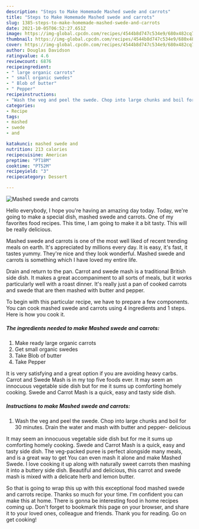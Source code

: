 ```yaml
---
description: "Steps to Make Homemade Mashed swede and carrots"
title: "Steps to Make Homemade Mashed swede and carrots"
slug: 1385-steps-to-make-homemade-mashed-swede-and-carrots
date: 2021-10-05T06:52:27.651Z
image: https://img-global.cpcdn.com/recipes/4544b8d747c534e9/680x482cq70/mashed-swede-and-carrots-recipe-main-photo.jpg
thumbnail: https://img-global.cpcdn.com/recipes/4544b8d747c534e9/680x482cq70/mashed-swede-and-carrots-recipe-main-photo.jpg
cover: https://img-global.cpcdn.com/recipes/4544b8d747c534e9/680x482cq70/mashed-swede-and-carrots-recipe-main-photo.jpg
author: Douglas Davidson
ratingvalue: 4.6
reviewcount: 6876
recipeingredient:
- " large organic carrots"
- " small organic swedes"
- " Blob of butter"
- " Pepper"
recipeinstructions:
- "Wash the veg and peel the swede. Chop into large chunks and boil for 30 minutes. Drain the water and mash with butter and pepper- delicious"
categories:
- Recipe
tags:
- mashed
- swede
- and

katakunci: mashed swede and 
nutrition: 213 calories
recipecuisine: American
preptime: "PT18M"
cooktime: "PT52M"
recipeyield: "3"
recipecategory: Dessert

---
```



![Mashed swede and carrots](https://img-global.cpcdn.com/recipes/4544b8d747c534e9/680x482cq70/mashed-swede-and-carrots-recipe-main-photo.jpg)

Hello everybody, I hope you're having an amazing day today. Today, we're going to make a special dish, mashed swede and carrots. One of my favorites food recipes. This time, I am going to make it a bit tasty. This will be really delicious.

Mashed swede and carrots is one of the most well liked of recent trending meals on earth. It's appreciated by millions every day. It is easy, it's fast, it tastes yummy. They're nice and they look wonderful. Mashed swede and carrots is something which I have loved my entire life.

Drain and return to the pan. Carrot and swede mash is a traditional British side dish. It makes a great accompaniment to all sorts of meals, but it works particularly well with a roast dinner. It&#39;s really just a pan of cooked carrots and swede that are then mashed with butter and pepper.


To begin with this particular recipe, we have to prepare a few components. You can cook mashed swede and carrots using 4 ingredients and 1 steps. Here is how you cook it.

<!--inarticleads1-->

##### The ingredients needed to make Mashed swede and carrots:

1. Make ready  large organic carrots
1. Get  small organic swedes
1. Take  Blob of butter
1. Take  Pepper


It is very satisfying and a great option if you are avoiding heavy carbs. Carrot and Swede Mash is in my top five foods ever. It may seem an innocuous vegetable side dish but for me it sums up comforting homely cooking. Swede and Carrot Mash is a quick, easy and tasty side dish. 

<!--inarticleads2-->

##### Instructions to make Mashed swede and carrots:

1. Wash the veg and peel the swede. Chop into large chunks and boil for 30 minutes. Drain the water and mash with butter and pepper- delicious


It may seem an innocuous vegetable side dish but for me it sums up comforting homely cooking. Swede and Carrot Mash is a quick, easy and tasty side dish. The veg-packed puree is perfect alongside many meals, and is a great way to get You can even mash it alone and make Mashed Swede. I love cooking it up along with naturally sweet carrots then mashing it into a buttery side dish. Beautiful and delicious, this carrot and swede mash is mixed with a delicate herb and lemon butter. 

So that is going to wrap this up with this exceptional food mashed swede and carrots recipe. Thanks so much for your time. I'm confident you can make this at home. There is gonna be interesting food in home recipes coming up. Don't forget to bookmark this page on your browser, and share it to your loved ones, colleague and friends. Thank you for reading. Go on get cooking!
